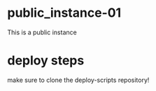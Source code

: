# public_instance-01
This is a public instance

# deploy steps

make sure to clone the deploy-scripts repository!
